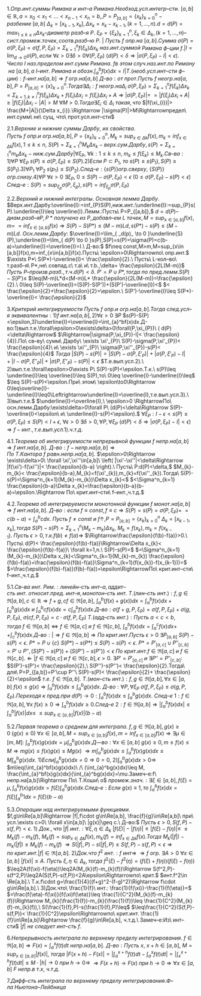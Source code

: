 1.$Опр. инт. суммы\ Римана\ и\ инт–а\ Римана. Необход. усл.интегр–сти.$
$[a,b]\in\mathbb{R},a=x_{0}<x_{1}<...<x_{n-1}<x_{n}=b,,P=P_{[a,b]}=\{ x_{k} \}^n_{k=0}-разбение\ [a,b]$
$\Delta_{k}=[x_{k-1},x_{k}],\Delta x_{k}=x_{k}-x_{k-1}, (k=1,...,n).d=d(P)=max_{1\leq k\leq n}\Delta x_{k}–диаметр$
$разб–я\ P.\ \xi_{P}=\{ \xi_{k} \}^n_{k=1},\xi_{k}\in\Delta_{k},(k=1,...,n)–сист.промеж.точек,соотв.разб–ю\ P.$ |
$Пусть\ f\ опр.на\ [a,b]. Сумма\ \sigma(P)=\sigma(P,\xi_{P})=\sigma(f,P,\xi_{P})=\Sigma^n_{k=1}f(\xi_{k})\Delta x_{k}\ наз.инт.суммой$
$Римана\ ф–ции\ f.$|$I=\lim_{ d \to 0 }\sigma(P),если\ \forall\epsilon>0\exists\delta>0\forall(P,\xi_{P})\ (d(P)<\delta\Rightarrow |\sigma(P,\xi_{P})-I|<\epsilon).$
$Число\ I\ наз.пределом\ инт.сумм\ Римана.\ f в\ этом\ случ.наз.инт.по\ Риману\ на\ [a,b],а\ I–инт.$
$Римана\ и\ обозн.\int_{a}^bf(x)dx=I$|$Т.(необ.усл.инт–сти\ ф–ции):f–инт.на[a,b]\Rightarrow f\ огр.на[a,b]$
$Д–во:от\ прот.Пусть\ f\ неогр.на[a,b],P=P_{[a,b]}=\{ x \}^n_{k=0}.Тогда\exists \Delta_{i}:f\ неогр.на\Delta_{i}$
$\sigma(P,\xi_{P})=\Sigma^n_{k=1}f(\xi_{k})\Delta x_{k}=\Sigma^n_{k=1,k\neq i}f(\xi_{k})\Delta x_{k}+f(\xi_{i})\Delta x_{i}=f(\xi_{i})\Delta x_{i}+A\Rightarrow|\sigma(P,\xi_{P})|=$
$=|f(\xi_{i})\Delta x_{i}+A|\geq|f(\xi_{i})|\Delta x_{i}-|A|>M\ \forall M>0.Тогда\exists \xi_{i}\in\Delta_{i}\ такая,что$
$|f(\xi_{i})|> \frac{M+|A|}{\Delta x_{i}}.\Rightarrow |\sigma(P)|>M\Rightarrowпредел\ инт.сумм\ не\ сущ, что\ прот.усл.инт–сти$

2.1.$Верхние\ и\ нижние\ суммы\ Дарбу,\ их\ свойства.$
$Пусть\ f\ опр.и\ огр.на[a,b],P=\{ x_{k} \}^n_{k=0},M_{k}=sup_{x\in\Delta k}f(x),m_{k}=inf_{x\in\Delta k}f(x),1\leq k\leq n,$
$S(P)=\Sigma^n_{k=1}M_{k}\Delta x_{k}-верх.сум.Дарбу,s(P)=\Sigma^n_{k=1}m_{k}\Delta x_{k}-ниж.сум.Дарбу$|$\forall \xi_{P},$
$\forall k:1\leq k\leq n,\ m_{k}\leq f(\xi_{k})\leq M_{k}.$$Св–ва:1)\forall P\ \forall \xi_{P}\ s(P)\leq\sigma(P,\xi_{P})\leq S(P).2)Если\ P\subset P_{1},$
$то\ s(P)\leq s(P_{1}),S(P)\geq S(P_{1}).3)\forall P_{1}\ \forall P_{2}\ s(p_{1})\leq S(P_{2}).След–е:\{s(P)\}огр.сверху,$
$\{S(P)\}огр.снизу.4)\forall P\ \forall\epsilon>0\ \exists \xi_{P},\ 0\leq S(P)-\sigma(P,\xi_{P})<\epsilon\ (0\leq\sigma(P,\xi_{P})-s(P)<\epsilon)$
$След–е:S(P)=sup_{\xi_{p}}\sigma(P,\xi_{p}),s(P)=inf_{\xi_{p}}\sigma(P,\xi_{P})$ 

2.2.$Верхний\ и\ нижний\ интегралы.\ Основная\ лемма\ Дарбу.$
$Верх.инт.Дарбу:\overline{I}:=inf_{P}S(P),ниж.инт.:\underline{I}:=sup_{P}s(P).\underline{I}\leq \overline{I}.Лемм.:Пусть\ P=P_{[a,b]},$
$d=d(P)–диам.разб–яP,P*получено\ из\ P,добавл–ем\ L\ точек,M=sup_{x\in[a,b]}f(x),m=$
$=inf_{x\in[a,b]}f(x)\Rightarrow S(P)-S(P*)\leq(M-m)Ld, s(P*)-s(P)\leq(M-m)Ld.\ Осн.лемм.Дарбу:$
$\overline{I}=\lim_{ _d(p)_ \to 0 }\underline{S}(P),\underline{I}=\lim_{ d(P) \to 0 }s(P),S(P)=s(P)=\sigma(P)=c(b-a)=\underline{I}=\overline{I}=I.\ Д-во:$
$f\neq const,M>m,M=sup_{x\in [a,b]}f(x),m=inf_{x\in[a,b]}f(x).Пусть\ \epsilon>0\Rightarrowпо\ опр.инт.$
$\exists P*\ S(P*)-\overline{I}< \frac{\epsilon}{2}.\ Пусть\ L-кол–во\ т.разб–я\ P*,не\ совпад.с\ т.a\ и\ т.b.,\delta= \frac{\epsilon}{2L(M-m)}$ 
$Пусть\ P–произв.разб.,т.ч. d(P)<\delta.\ P'=P\cup P*,тогда\ по\ пред.лемм.S(P)-S(P')\leq$
$\leq(M-m)L*d<(M-m)L* \frac{\epsilon}{2L(M-m)}=\frac{\epsilon}{2}.\ 0\leq S(P)-\overline{I}=(S(P)-S(P'))+(S(P')-\overline{I})<$
$< \frac{\epsilon}{2}+\frac{\epsilon}{2}=\epsilon.\ S(P')-\overline{I}\leq S(P*)-\overline{I}< \frac{\epsilon}{2}$

3.$Критерий\ интегрируемости$
$Пусть\ f\ опр.и\ огр.на[a,b].Тогда\ след.усл–я\ эквивалентны:1)f\ инт.на[a,b],2)\forall\epsilon>0\ \exists P$
$s(P)-S(P)<\epsilon,3)\underline{I}=\overline{I}=\int_{a}^bf(x)dx.Д-во:1)вып.т.е.\forall\epsilon>0\exists\delta>0\forall(P,\xi_{P})\ ( d(P)<\delta\Rightarrow$
$\Rightarrow|\sigma(P,\xi_{P})-I|< \frac{\epsilon}{4}).По\ св–ву\ сумм\ Дарбу\ \exists \xi'_{P}\ S(P)-\sigma(P,\xi'_{P})< \frac{\epsilon}{4}\ и\ \exists \xi''_{P}\ \sigma(P,\xi''_{P})-s(P)< \frac{\epsilon}{4}$
$Тогда\ |S(P)-s(P)|=|S(P)-\sigma(P,\xi'_{P})|+|\sigma(P,\xi'_{P})-I|+|I-\sigma(P,\xi''_{P})|+|\sigma(P,\xi''_{P})-s(P)|<\epsilon$
$Т.е.вып.усл.2).\ 2)вып.т.е.\forall\epsilon>0\exists P\ S(P)-s(P)<\epsilon.Т.к.\ s(P)\leq \underline{I}\leq \overline{I}\leq S(P),то\ 0\leq \overline{I}-\underline{I}\leq$
$\leq S(P)-s(P)<\epsilon.При\ этом\ \epsilon\to0\Rightarrow 0\leq\overline{I}-\underline{I}\leq0\Leftrightarrow\underline{I}=\overline{I},т.е.вып.усл.3).\ 3)вып.т.е.$
$\underline{I}=\overline{I},\ \epsilon>0 \RightarrowПо\ осн.лемм.Дарбу:\exists\delta>0\forall P\ (d(P)<\delta\Rightarrow S(P)-\overline{I}<\epsilon\ и\ \underline{I}-s(P)<\epsilon).$
$\forall \xi_{P}: I-\epsilon<s(P)\leq\sigma(P,\xi_{P})\leq S(P)<I+\epsilon,\ \forall\epsilon>0\ \exists\delta>0,\forall P,\forall \xi_{P}$
$(d(P)<\delta\Rightarrow |\sigma(P,\xi_{P})-I|<\epsilon)\Rightarrow f-инт.,т.е.вып.усл.1).ч.т.д.$

4.1.$Теорема\ об\ интегрируемости\ непрерывной\ функции$
$f\ непр.на[a,b]\Rightarrow f\ инт.на[a,b].\ Д–во:f-непр.на[a,b]\Rightarrow По\ Т.Кантора\ f\ равн.непр.на[a,b].$
$\epsilon>0\Rightarrow \exists\delta>0\ \forall \xi',\xi''\in[a,b]\ \left( |\xi'-\xi''|<\delta\Rightarrow |f(\xi')-f(\xi'')|< \frac{\epsilon}{b-a} \right).\ Пусть\ P:d(P)<\delta,$
$M_{k}-m_{k}< \frac{\epsilon}{b-a},M_{k}=f(\xi'_{k}),m_{k}=f(\xi''_{k}).Тогда\ S(P)-s(P)=\Sigma^n_{k=1}(M_{k}-m_{k})\Delta x_{k}<$
$<\Sigma^n_{k=1} \frac{\epsilon}{b-a}\Delta x_{k}=\frac{\epsilon}{b-a}(b-a)=\epsilon.\Rightarrow По\ крит.инт–сти\ f–инт.,ч.т.д.$

4.2.$Теорема\ об\ интегрируемости\ монотонной\ функции$
$f\ монот.на[a,b]\Rightarrow f\ инт.на[a,b].\ Д–во:если\ f\equiv const, f\equiv c\Rightarrow S(P)=s(P)=\sigma(P,\xi_{P})=$
$=c(b-a)=\int^b_{a}cdx.\ Пусть\ f\neq const\ и\ f \uparrow,P=P_{[a,b]}=\{ x_{k} \}^n_{k=0}\ \Delta_{k}=[x_{k-1},x_{k}],тогда$
$S(P)-s(P)=\Sigma^n_{k=1}(M_{k}-m_{k})\Delta x_{k},\ M_{k}=f(x_{k}),m_{k}=f(x_{k-1}).\ Пусть\ \epsilon>0,т.к.f(b)\neq f(a)\Rightarrow$
$\Rightarrow\frac{\epsilon}{f(b)-f(a)}>0.\ Пусть\ d(P)< \frac{\epsilon}{f(b)-f(a)}\Rightarrow\Delta x_{k}< \frac{\epsilon}{f(b)-f(a)}\ \forall k=1,n.\ S(P)-s(P)=$
$=\Sigma^n_{k=1}(M_{k}-m_{k})\Delta x_{k}<\Sigma^n_{k=1}(M_{k}-m_{k}) \frac{\epsilon}{f(b)-f(a)}=\frac{\epsilon}{f(b)-f(a)}\Sigma^n_{k=1}(f(x_{k})-f(x_{k-1}))=$
$=\frac{\epsilon}{f(b)-f(a)}(f(b)-f(a))=\epsilon\RightarrowПо\ крит.инт–сти\ f–инт.,ч.т.д.$ 

5.1.$Св–ва\ инт.\ Рим.: линейн–сть\ инт–а, аддит–сть\ инт.\ относит. пред.\ инт–я, монотон–сть\ инт.$
$Т.(лин–сть\ инт.):f,g\in\mathfrak{R}[a,b],c\in\mathbb{R}\Rightarrow f+g,cf\in\mathfrak{R}[a,b],\ \int_{a}^b(f(x)+g(x))dx=\int_{a}^bf(x)dx+\int_{a}^bg(x)dx$
$и\ \int_{a}^bcf(x)dx=c\int_{a}^bf(x)dx.Д–во:\sigma(f+g,P,\xi_{P})=\sigma(f,P,\xi_{P})+\sigma(g,P,\xi_{P}),\ \sigma(cf,P,\xi_{P})=c\cdot\sigma(f,P,\xi_{P})$
$Т.(адд–сть\ инт.):Пусть\ a<c<b,тогда\ f\in\mathfrak{R}[a,b]\Leftrightarrow f\in\mathfrak{R}[a,c]\ и\ f\in\mathfrak{R}[c,b],\ \int_{a}^bf(x)dx=\int_{a}^cf(x)dx+$
$+\int_{c}^bf(x)dx.Д–во:|\Rightarrow f\in\Re[a,b]\Rightarrow По\ крит.инт.Пусть\ \epsilon>0\ \exists P_{[a,b]}\ S(P)-s(P)<\epsilon.\ P*=P\cup \{ c \}$
$S(P*)-s(P*)\leq S(P)-s(P)<\epsilon.\ P*=P'_{[a,c]}\cup P''_{[c,b]}=P'\cup P'', (S(P')-s(P'))+(S(P'')-s(P''))<\epsilon$
$По\ крит.инт.f\in\Re[a,c]\ и\ f\in\Re[c,b]. \Leftarrow|f\in\Re[a,c]\ и\ f\in\Re[c,b],\epsilon>0.\ \exists P'=P'_{[a,c]}\ и\ \exists P''=P''_{[c,b]}:$
$S(P')-s(P')< \frac{\epsilon}{2},\ S(P'')-s(P'')< \frac{\epsilon}{2}.Тогда\ для\ P=P_{[a,b]}=P'\cup P''\ S(P)-s(P)< \frac{\epsilon}{2}+ \frac{\epsilon}{2}<\epsilon$
$т.е.\ f\in\Re[a,b].\ Т.(мон–сть\ инт.):f,g\in\Re[a,b],\forall x\in[a,b]\ f(x)\leq g(x)\Rightarrow\int_{a}^bf(x)dx\leq\int_{a}^bg(x)dx.$
$Д–во:\forall P,\forall \xi_{P}\ \sigma(f,P,\xi_{P})\leq\sigma(g,P,\xi_{P}).Переходя\ к\ пред.при\ d(P)\to0:\int_{a}^bf(x)dx\leq\int_{a}^bg(x)dx.$
$След–е\ 1:f\in\Re[a,b],\forall x\ f(x)\geq0\Rightarrow\int_{a}^bf(x)dx\geq0.След–е\ 2:f\in\Re[a,b]\Rightarrow |\int_{a}^bf(x)dx|\leq\int_{a}^b|f(x)|dx\leq$
$\leq sup_{x\in[a,b]}|f(x)|(b-a)$ 

5.2.$Первая\ теорема\ о\ среднем\ для\ интеграла.$
$f,g\in\Re[a,b],g(x)\geq0\ (g(x)\leq0)\ \forall x\in[a,b],M=sup_{x\in[a,b]}f(x),m=inf_{x\in[a,b]}f(x)\Rightarrow \exists \mu\in[m,M]:$
$\int_{a}^bf(x)g(x)dx=\mu\int_{a}^bg(x)dx.Д—во:\forall x\in[a,b]\ g(x)\geq0, m\leq f(x)\leq M\Rightarrow mg(x)\leq f(x)g(x)\leq Mg(x)$
$\Rightarrow m\int_{a}^bg(x)dx\leq\int_{a}^bf(x)g(x)dx\leq M\int_{a}^bg(x)dx.\ 1)Если \int_{a}^bg(x)dx=0\Rightarrow 0=0,\ 2)\int_{a}^bg(x)dx>0\Rightarrow$
$m\leq(\int_{a}^bf(x)g(x)dx)\ /\ (\int_{a}^bg(x)dx)\leq M, \frac{\int_{a}^bf(x)g(x)dx}{\int_{a}^bg(x)dx}=\mu.Замеч–е:f\ непр.на[a,b]\Rightarrow По\ Т.Коши\ о$
$промеж.знач.:\exists \xi\in[a,b],f(\xi)=\mu, \int_{a}^bf(x)g(x)dx=f(\xi)\int_{a}^bg(x)dx.След–е:Если\ g(x)\equiv1,то$
$\int_{a}^bf(x)dx=f(\xi)\int_{a}^b1dx=f(\xi)(b-a)$

5.3.$Операции\ над\ интегрируемыми\ функциями.$
$f,g\in\Re[a,b]\Rightarrow |f|,f\cdot g\in\Re[a,b], \frac{f}{g}\in\Re[a,b]\ при\ усл.\exists c>0\ \forall x\in[a,b]\ |g(x)|\geq c.\ Д–во:$
$Пусть\ \epsilon>0,S(f,P)-s(f,P)<\epsilon.\ 1)\ Док.,что\ |f|\ инт.: \forall \xi,\eta \in \Delta_{k}\ |f(\xi)|-|f(\eta)|\leq |f(\xi)-f(\eta)|\leq$
$\leq M_{k}(f)-m_{k}(f),\ M_{k}(f)=sup_{x\in\Delta k}f(x),m_{k}(f)=inf_{x\in \Delta k}f(x).Тогда\ M_{k}(|f|)-m_{k}(|f|)\leq M_{k}(f)-m_{k}(f)$
$\Rightarrow S(|f|,P)-s(|f|,P)\leq S(f,P)-s(f,P)<\epsilon\Rightarrow по\ крит.инт.|f|\in\Re[a,b].\ 2)Док.что\ f^2\ инт.:f\ инт\Rightarrow$
$\Rightarrow f\ огр.\ \exists A>0\ \forall x\in[a,b]\ |f(x)|\leq A.\ Пусть\ \xi,\eta\in\Delta_{k},тогда\ f^2(\xi)-f^2(\eta)=(f(\xi)+f(\eta))(f(\xi)-f(\eta))$
$\leq2A(f(\xi)-f(\eta))\leq2A(M_{k}(f)-m_{k}(f))\Rightarrow S(f^2,P)-s(f^2,P)\leq2A(S(f,P)-s(f,P))<2A\epsilon\Rightarrowпо\ крит.$
$инт.f^2\in \Re[a,b].\ Т.к.f\cdot g=\frac{1}{4}((f+g)^2-(f-g)^2)\Rightarrow f\cdot g\in\Re[a,b].\ 3)Док.что\ \frac{1}{f}\ инт.: \frac{1}{f(\xi)}-\frac{1}{f(\eta)}=$
$=\frac{f(\eta)-f(\xi)}{f(\xi)f(\eta)}\leq \frac{1}{C^2}(M_{k}(f)-m_{k}(f))\Rightarrow M_{k}(\frac{1}{f})-m_{k}(\frac{1}{f})\leq \frac{1}{C^2}(M_{k}(f)-m_{k}(f)),\ S(\frac{1}{f},P)-s(\frac{1}{f},P)\leq$
$\leq\frac{1}{C^2}(S(f,P)-s(f,P))< \frac{1}{C^2}\epsilon\Rightarrowпо\ крит.инт. \frac{1}{f}\in\Re[a,b]\Rightarrow \frac{f}{g}\in\Re[a,b], ч.т.д.\ Замеч–е:Из\ инт–сти$
$|f|\ не\ следует\ инт–сть\ f.$

6.$Непрерывность\ интеграла\ по\ верхнему\ пределу\ интегрирования.$
$f\in\Re[a,b]\Rightarrow F(x)=\int_{a}^xf(t)dt\ непр.на[a,b].\ Д–во:Пусть\ x,\ x+h\in[a,b],\ M=sup_{x\in[a,b]}|f(x)|,$
$тогда\ |F(x+h)-F(x)|=|\int_{a}^{x+h}f(t)dt-\int_{a}^xf(t)dt|=|\int_{x}^{x+h}f(t)dt|\leq M\cdot|h|\to0\ при\ h\to0\Rightarrow$
$\Rightarrow F(x+h)\to F(x)\ при\ h\to0\Rightarrow \forall x\in[a,b]\ F\ непр.в\ т.x,\ ч.т.д.$ 

7.$Дифф–сть\ интеграла\ по\ верхнему\ пределу\ интегрирования.Ф–ла\ Ньютона–Лейбница$


